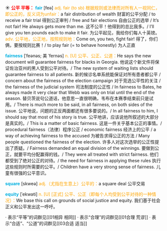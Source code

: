☀ <font color="red">**公平 平等：**</font>
<font color="sky blue">**fair**</font> [feə] 
<font color="orange">adj. fair (to sb) 根据规则或法律而对所有人一视同仁，即公正的，反义词为unfair：</font>a fair distribution of wealth 财富的公平分配 / to receive a fair trial 得到公正审判 / free and fair elections 自由公正的选举 / It’s not fair! He always gets more than me. 这不公平！他得到的总比我多。/ I’ll give you ten pounds each to make it fair. 为公平起见，我给你们每人十英镑。<font color="orange">adv. 公平地，公正地，按照规则地：</font>Come on, you two, fight fair! 得了，你们俩，要按规则比赛！/ to play fair (= to behave honestly) 为人正直
           
<font color="sky blue">**fairness**</font> [ˈfeənəs; 美 ˈfernəs]
<font color="orange">n. [U] 公平、公正、公道：</font>He says the new document will guarantee fairness for blacks in Georgia. 他说这个新文件将保证佐治亚州的黑人受到公平对待。/ The new system of waiting lists should guarantee fairness to all patients. 新的候诊名单系统能保证对所有患者都公平 / concern about the fairness of the election campaign 对于竞选公平性的关注 / the fairness of the judicial system 司法制度的公正性 / In fairness to Bates, he always made it very clear that Webb was only on trial until the end of the season. 替贝茨说句公道话，他意思一直很明确，韦布在本赛季结束前只是试用。/ There is much more to be said, in all fairness, on both sides of the issue. 公平地说，问题的正反两面都还有很多要说的。/ In all fairness to him, I should say that most of his story is true. 公平地讲，应该说他所叙述的大部分是真实的。/ This is a matter of basic fairness. 这是一件关乎基本公正的事情。/ procedural fairness（法律）程序公正 / economic fairness 经济上的公平 / a way of achieving fairness to the accused 为被告求得公正的方法 / Many people questioned the fairness of the election. 许多人对这次选举的公正性提出了质疑。/ Fairness demanded an equal division of the winnings. 要做到公正，就要平均分配赢得的钱。/ They were all treated with strict fairness. 他们都受到了绝对公正的对待。/ the need for fairness in applying these rules 执行这些规则时所需要的公平。/ Children have a very strong sense of fairness. 儿童有很强的公平意识。

<font color="sky blue">**square**</font> [skweə] 
<font color="orange">adj.（尤指在生意上）公平的：</font>a square deal 公平交易
                  
<font color="sky blue">**equity**</font> [ˈekwəti]
<font color="orange">n. [U] [正式] 公平、公正（即每个人均受到公平对待的一种情况）：</font>We base this call on grounds of social justice and equity. 我们基于社会正义和公平发出这一呼吁。    

· 表示“平等”的词群见[[01相异 相同]]
· 表示“合理”的词群见[[01合理 荒谬]]
· 表示“合适”、“公道”的词群见[[03合适 适当]]
